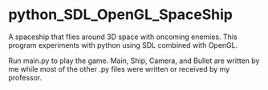 # python_SDL_OpenGL_SpaceShip
A spaceship that flies around 3D space with oncoming enemies. This program experiments with python using SDL combined with OpenGL.

Run main.py to play the game. Main, Ship, Camera, and Bullet are written by me while most of the other .py files were written or received by my professor.
